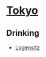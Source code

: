 # [Tokyo](http://en.wikipedia.org/wiki/Tokyo)

## Drinking

* [Logensitz](http://www.bar-kansai.net/shop_bar.php?data=1)
